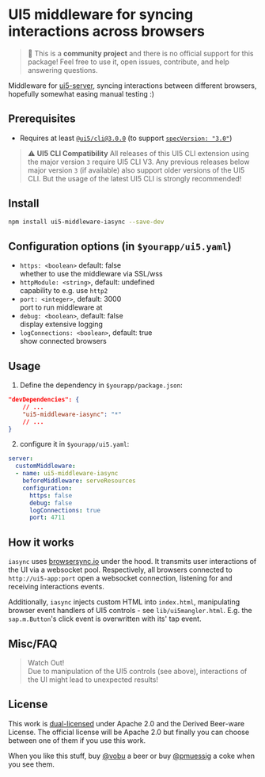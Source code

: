 # UI5 middleware for syncing interactions across browsers

> :wave: This is a **community project** and there is no official support for this package! Feel free to use it, open issues, contribute, and help answering questions.

Middleware for [ui5-server](https://github.com/SAP/ui5-server), syncing interactions between different browsers, hopefully somewhat easing manual testing :)  

## Prerequisites

- Requires at least [`@ui5/cli@3.0.0`](https://ui5.github.io/cli/v3/pages/CLI/) (to support [`specVersion: "3.0"`](https://ui5.github.io/cli/pages/Configuration/#specification-version-30))

> :warning: **UI5 CLI Compatibility**
> All releases of this UI5 CLI extension using the major version `3` require UI5 CLI V3. Any previous releases below major version `3` (if available) also support older versions of the UI5 CLI. But the usage of the latest UI5 CLI is strongly recommended!

## Install

```bash
npm install ui5-middleware-iasync --save-dev
```

## Configuration options (in `$yourapp/ui5.yaml`)

- `https: <boolean>` default: false  
whether to use the middleware via SSL/wss
- `httpModule: <string>`, default: undefined  
capability to e.g. use `http2`
- `port: <integer>`, default: 3000  
port to run middleware at
- `debug: <boolean>`, default: false  
display extensive logging
- `logConnections: <boolean>`, default: true  
show connected browsers

## Usage

1. Define the dependency in `$yourapp/package.json`:

```json
"devDependencies": {
    // ...
    "ui5-middleware-iasync": "*"
    // ...
}
```

2. configure it in `$yourapp/ui5.yaml`:

```yaml
server:
  customMiddleware:
  - name: ui5-middleware-iasync
    beforeMiddleware: serveResources
    configuration:
      https: false
      debug: false
      logConnections: true
      port: 4711
```

## How it works

`iasync` uses [browsersync.io](https://www.browsersync.io) under the hood. It transmits user interactions of the UI via a websocket pool. Respectively, all browsers connected to `http://ui5-app:port` open a websocket connection, listening for and receiving interactions events.  

Additionally, `iasync` injects custom HTML into `index.html`, manipulating browser event handlers of UI5 controls - see `lib/ui5mangler.html`. E.g. the `sap.m.Button`'s click event is overwritten with its' tap event.

## Misc/FAQ

> Watch Out!  
> Due to manipulation of the UI5 controls (see above), interactions of the UI might lead to unexpected results!


## License

This work is [dual-licensed](../../LICENSE) under Apache 2.0 and the Derived Beer-ware License. The official license will be Apache 2.0 but finally you can choose between one of them if you use this work.

When you like this stuff, buy [@vobu](https://twitter.com/vobu) a beer or buy [@pmuessig](https://twitter.com/pmuessig) a coke when you see them.

